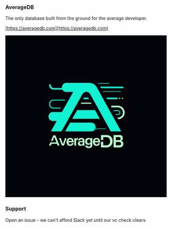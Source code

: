 ### AverageDB

The only database built from the ground for the average developer.

[https://averagedb.com](https://averagedb.com)

![logo](./services/web/public/logo.png)

### Support

Open an issue - we can't afford Slack yet until our vc check clears
